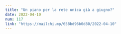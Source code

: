 ```yaml
---
title: "Un piano per la rete unica già a giugno?"
date: 2022-04-10
num: 117
link: "https://mailchi.mp/658bd96b0d80/2022-04-10"
---
```

